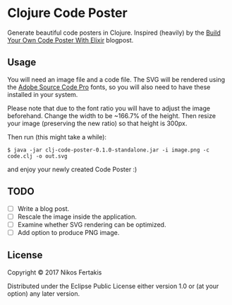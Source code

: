 # Clojure Code Poster

Generate beautiful code posters in Clojure. Inspired (heavily) by the [Build
Your Own Code Poster With Elixir](http://www.east5th.co/blog/2017/02/13/build-your-own-code-poster-with-elixir/) blogpost.

## Usage

You will need an image file and a code file. The SVG will be rendered using the
[Adobe Source Code Pro](https://github.com/adobe-fonts/source-code-pro) fonts,
so you will also need to have these installed in your system.

Please note that due to the font ratio you will have to adjust the image
beforehand. Change the width to be ~166.7% of the height. Then resize your image
(preserving the new ratio) so that height is 300px.

Then run (this might take a while):

``` shell
$ java -jar clj-code-poster-0.1.0-standalone.jar -i image.png -c code.clj -o out.svg

```

and enjoy your newly created Code Poster :)

## TODO

- [ ] Write a blog post.
- [ ] Rescale the image inside the application.
- [ ] Examine whether SVG rendering can be optimized.
- [ ] Add option to produce PNG image.

## License

Copyright © 2017 Nikos Fertakis

Distributed under the Eclipse Public License either version 1.0 or (at
your option) any later version.
